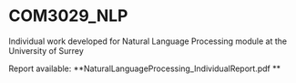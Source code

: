 # COM3029_NLP

Individual work developed for Natural Language Processing module at the University of Surrey

Report available: **NaturalLanguageProcessing_IndividualReport.pdf **
